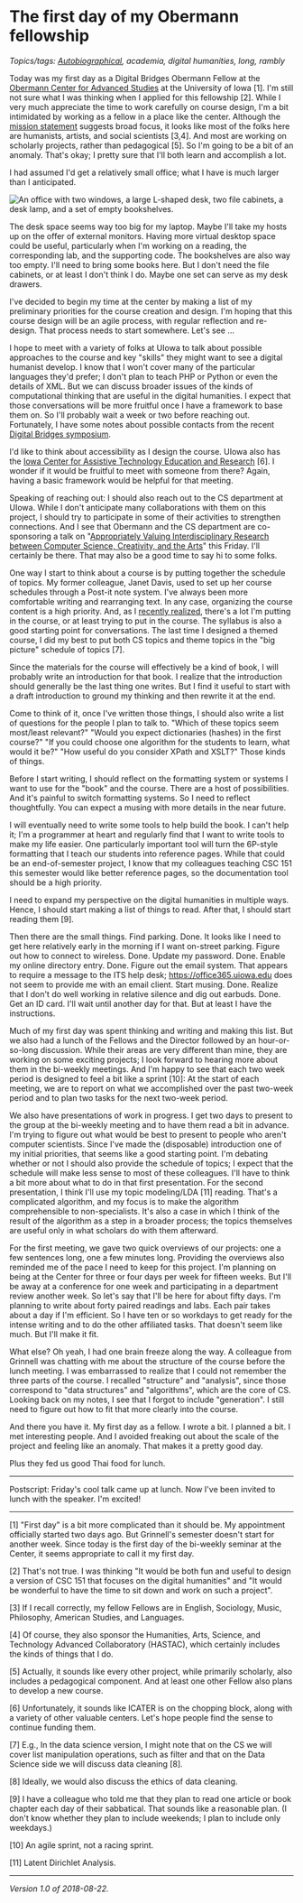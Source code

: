 The first day of my Obermann fellowship
=======================================

*Topics/tags: [Autobiographical](index-autobiographical), academia, digital humanities, long, rambly*

Today was my first day as a Digital Bridges Obermann Fellow at the
[Obermann Center for Advanced Studies](https://obermann.uiowa.edu/)
at the University of Iowa [1].  I'm still not sure what I was thinking
when I applied for this fellowship [2].  While I very much appreciate
the time to work carefully on course design, I'm a bit intimidated by
working as a fellow in a place like the center.  Although the [mission
statement](https://obermann.uiowa.edu/about/mission-overview) suggests
broad focus, it looks like most of the folks here are humanists, artists,
and social scientists [3,4].  And most are working on scholarly projects,
rather than pedagogical [5].  So I'm going to be a bit of an anomaly.
That's okay; I pretty sure that I'll both learn and accomplish a lot.

I had assumed I'd get a relatively small office; what I have is much
larger than I anticipated.

<img src="images/obermann-office" alt="An office with two windows,
a large L-shaped desk, two file cabinets, a desk lamp, and a set of
empty bookshelves.">

The desk space seems way too big for my laptop.  Maybe I'll take my
hosts
up on the offer of external monitors.  Having more virtual desktop
space could be useful, particularly when I'm working on a reading, 
the corresponding lab, and the supporting code.  The bookshelves are
also way too empty.  I'll need to bring some books here.  But I don't
need the file cabinets, or at least I don't think I do.  Maybe one set
can serve as my desk drawers.

I've decided to begin my time at the center by making a list of my
preliminary priorities for the course creation and design.  I'm hoping
that this course design will be an agile process, with regular reflection
and re-design.  That process needs to start somewhere.  Let's see ...

I hope to meet with a variety of folks at UIowa to talk about possible
approaches to the course and key "skills" they might want to see a digital
humanist develop.  I know that I won't cover many of the particular
languages they'd prefer; I don't plan to teach PHP or Python or even
the details of XML.  But we can discuss broader issues of the kinds
of computational thinking that are useful in the digital humanities.
I expect that those conversations will be more fruitful once I have a
framework to base them on.  So I'll probably wait a week or two before
reaching out.  Fortunately, I have some notes about possible contacts
from the recent [Digital Bridges symposium](https://dbsymposium2018.com/).

I'd like to think about accessibility as I design the course.
UIowa also has the [Iowa Center for Assistive Technology Education and
Research](https://icater.education.uiowa.edu/) [6].  I wonder if it
would be fruitful to meet with someone from there?  Again, having
a basic framework would be helpful for that meeting.

Speaking of reaching out: I should also reach out to the CS department
at UIowa.  While I don't anticipate many collaborations with them
on this project, I should try to participate in some of their
activities to strengthen connections.  And I see that Obermann and
the CS department are co-sponsoring a talk on "[Appropriately Valuing
Interdisciplinary Research between Computer Science, Creativity, and
the Arts](https://obermann.uiowa.edu/events/latulipe)" this Friday.  I'll
certainly be there.  That may also be a good time to say hi to some folks.

One way I start to think about a course is by putting together the
schedule of topics.  My former colleague, Janet Davis, used to set up her 
course schedules
through a Post-it note system.  I've always been more comfortable
writing and rearranging text.  In any case, organizing the course
content is a high priority.  And, as I [recently
realized](csc151-datacsci-reflections), there's a lot I'm putting in
the course, or at least trying to put in the course.  The syllabus is
also a good starting point for conversations.  The last time I designed
a themed course, I did my best to put both CS topics and theme topics
in the "big picture" schedule of topics [7].

Since the materials for the course will effectively be a kind of book,
I will probably write an introduction for that book.  I realize that the
introduction should generally be the last thing one writes.  But I find
it useful to start with a draft introduction to ground my thinking and
then rewrite it at the end.

Come to think of it, once I've written those things, I should also write
a list of questions for the people I plan to talk to.  "Which of these
topics seem most/least relevant?"  "Would you expect dictionaries (hashes)
in the first course?"  "If you could choose one algorithm for the students
to learn, what would it be?"  "How useful do you consider XPath and
XSLT?"  Those kinds of things.

Before I start writing, I should reflect on the formatting system
or systems I want to use for the "book" and the course.  There are a
host of possibilities.  And it's painful to switch formatting systems.
So I need to reflect thoughtfully.  You can expect a musing with more
details in the near future.

I will eventually need to write some tools to help build the book.
I can't help it; I'm a programmer at heart and regularly find that I
want to write tools to make my life easier.  One particularly important
tool will turn the 6P-style formatting that I teach our students into
reference pages.  While that could be an end-of-semester project, I
know that my colleagues teaching CSC 151 this semester would like better
reference pages, so the documentation tool should be a high priority.

I need to expand my perspective on the digital humanities in multiple
ways.  Hence, I should start making a list of things to read.  After that,
I should start reading them [9].

Then there are the small things.  Find parking.  Done.  It looks
like I need to get here relatively early in the morning if I want
on-street parking.  Figure out how to connect to wireless.  Done.
Update my password.  Done.  Enable my online directory entry.  Done.
Figure out the email system.  That appears to require a message to the
ITS help desk; <https://office365.uiowa.edu> does not seem to provide
me with an email client.  Start musing.  Done.  Realize that I don't do
well working in relative silence and dig out earbuds.  Done.  Get an
ID card.  I'll wait until another day for that.  But at least I have
the instructions.

Much of my first day was spent thinking and writing and making this list.
But we also had a lunch of the Fellows and the Director followed by
an hour-or-so-long discussion.  While their areas are very different
than mine, they are working on some exciting projects; I look
forward to hearing more about them in the bi-weekly meetings.  And I'm
happy to see that each two week period is designed to feel a bit like a
sprint [10]: At the start of each meeting, we are to report on what we
accomplished over the past two-week period and to plan two tasks for
the next two-week period.

We also have presentations of work in progress.  I get two days to
present to the group at the bi-weekly meeting and to have them read a bit
in advance.  I'm trying to figure out what would be best to present to
people who aren't computer scientists.  Since I've made the (disposable)
introduction one of my initial priorities, that seems like a good starting
point.  I'm debating whether or not I should also provide the schedule
of topics; I expect that the schedule will make less sense to most of
these colleagues.  I'll have to think a bit more about what to do in that
first presentation.  For the second presentation, I think I'll use my
topic modeling/LDA [11] reading.  That's a complicated algorithm, and
my focus is to make the algorithm comprehensible to non-specialists.
It's also a case in which I think of the result of the algorithm as a
step in a broader process; the topics themselves are useful only in
what scholars do with them afterward.

For the first meeting, we gave two quick overviews of our projects: one
a few sentences long, one a few minutes long.  Providing the overviews also
reminded me of the pace I need to keep for this project.  I'm planning on
being at the Center for three or four days per week for fifteen weeks.
But I'll be away at a conference for one week and participating in a
department review another week.  So let's say that I'll be here for
about fifty days.  I'm planning to write about forty paired readings
and labs.  Each pair takes about a day if I'm efficient.  So I have ten
or so workdays to get ready for the intense writing and to do the other
affiliated tasks.  That doesn't seem like much.  But I'll make it fit.

What else?  Oh yeah, I had one brain freeze along the way.  A colleague
from Grinnell was chatting with me about the structure of the course
before the lunch meeting.  I was embarrassed to realize that I could not
remember the three parts of the course.  I recalled "structure" and
"analysis", since those correspond to "data structures" and "algorithms",
which are the core of CS.  Looking back on my notes, I see that I forgot
to include "generation".  I still need to figure out how to fit that
more clearly into the course.

And there you have it.  My first day as a fellow.  I wrote a bit.  I
planned a bit.  I met interesting people.  And I avoided freaking out
about the scale of the project and feeling like an anomaly.  That makes
it a pretty good day.

Plus they fed us good Thai food for lunch.

---

Postscript: Friday's cool talk came up at lunch.  Now I've been invited
to lunch with the speaker.  I'm excited!

---

[1] "First day" is a bit more complicated than it should be.  My
appointment officially started two days ago.  But Grinnell's semester
doesn't start for another week.  Since today is the first day of the
bi-weekly seminar at the Center, it seems appropriate to call it my
first day.

[2] That's not true.  I was thinking "It would be both fun and useful
to design a version of CSC 151 that focuses on the digital humanities"
and "It would be wonderful to have the time to sit down and work on such
a project".

[3] If I recall correctly, my fellow Fellows are in English, Sociology,
Music, Philosophy, American Studies, and Languages.

[4] Of course, they also sponsor the Humanities, Arts, Science, and
Technology Advanced Collaboratory (HASTAC), which certainly includes the
kinds of things that I do.

[5] Actually, it sounds like every other project, while primarily scholarly,
also includes a pedagogical component.  And at least one other Fellow also
plans to develop a new course.

[6] Unfortunately, it sounds like ICATER is on the chopping block,
along with a variety of other valuable centers.  Let's hope people
find the sense to continue funding them.

[7] E.g., In the data science version, I might note that on the CS we
will cover list manipulation operations, such as filter and that on the
Data Science side we will discuss data cleaning [8].

[8] Ideally, we would also discuss the ethics of data cleaning.

[9] I have a colleague who told me that they plan to read one article or
book chapter each day of their sabbatical.  That sounds like a reasonable
plan.  (I don't know whether they plan to include weekends; I plan to
include only weekdays.)

[10] An agile sprint, not a racing sprint.

[11] Latent Dirichlet Analysis.

---

*Version 1.0 of 2018-08-22.*
